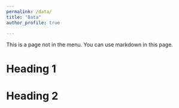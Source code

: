 ```yaml
---
permalink: /data/
title: "Data"
author_profile: true

---
```


This is a page not in the menu. You can use markdown in this page.

Heading 1
======

Heading 2
======
